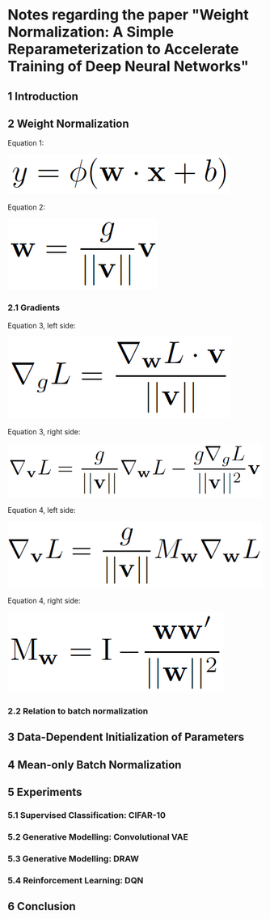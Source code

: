 # Notes regarding the paper "Weight Normalization: A Simple Reparameterization to Accelerate Training of Deep Neural Networks"


## 1 Introduction



## 2 Weight Normalization

Equation 1:

![Equation1](img/2_weight_normalization/eq_1.PNG)

Equation 2:

![Equation2](img/2_weight_normalization/eq_2.PNG)


### 2.1 Gradients

Equation 3, left side:

![Equation3_1](img/2_1_gradients/eq_3_1.PNG)

Equation 3, right side:

![Equation3_1](img/2_1_gradients/eq_3_2.PNG)



Equation 4, left side:

![Equation4_1](img/2_1_gradients/eq_4_1.PNG)

Equation 4, right side:

![Equation4_1](img/2_1_gradients/eq_4_2.PNG)


### 2.2 Relation to batch normalization




## 3 Data-Dependent Initialization of Parameters






## 4 Mean-only Batch Normalization





## 5 Experiments



### 5.1 Supervised Classification: CIFAR-10




### 5.2 Generative Modelling: Convolutional VAE






### 5.3 Generative Modelling: DRAW





### 5.4 Reinforcement Learning: DQN




## 6 Conclusion

